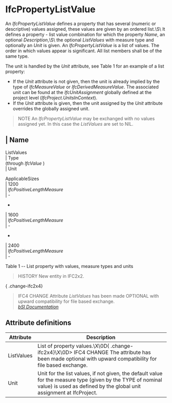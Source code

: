IfcPropertyListValue
====================
An _IfcPropertyListValue_ defines a property that has several (numeric or
descriptive) values assigned, these values are given by an ordered list.\S\ It
defines a property - list value combination for which the property _Name_, an
optional _Description_,\S\ the optional _ListValues_ with measure type and
optionally an _Unit_ is given. An _IfcPropertyListValue_ is a list of values.
The order in which values appear is significant. All list members shall be of
the same type.  
  
The unit is handled by the _Unit_ attribute, see Table 1 for an example of a
list property:  
  
* If the _Unit_ attribute is not given, then the unit is already implied by the type of _IfcMeasureValue_ or _IfcDerivedMeasureValue_. The associated unit can be found at the _IfcUnitAssignment_ globally defined at the project level (_IfcProject.UnitsInContext_).   
* If the _Unit_ attribute is given, then the unit assigned by the _Unit_ attribute overrides the globally assigned unit.   
  
> NOTE  An _IfcPropertyListValue_ may be exchanged with no values assigned
> yet. In this case the _ListValues_ are set to NIL.  
  
  
  
>  
  
  
  
  
| Name  
---  
  
ListValues  
| Type  
(through _IfcValue_ )  
| Unit  
  
  
  
ApplicableSizes  
| 1200  
| _IfcPositiveLengthMeasure_  
| -  
  
  
  
-  
| 1600  
| _IfcPositiveLengthMeasure_  
| -  
  
  
  
-  
| 2400  
| _IfcPositiveLengthMeasure_  
| -  
  
  
  
  
  

Table 1 -- List property with values, measure types and units

  
  
  
  
> HISTORY  New entity in IFC2x2.  
  
{ .change-ifc2x4}  
> IFC4 CHANGE  Attribute _ListValues_ has been made OPTIONAL with upward
> compatibility for file based exchange.  
[ _bSI
Documentation_](https://standards.buildingsmart.org/IFC/DEV/IFC4_2/FINAL/HTML/schema/ifcpropertyresource/lexical/ifcpropertylistvalue.htm)


Attribute definitions
---------------------
| Attribute   | Description                                                                                                                                                                         |
|-------------|-------------------------------------------------------------------------------------------------------------------------------------------------------------------------------------|
| ListValues  | List of property values.\X\0D{ .change-ifc2x4}\X\0D> IFC4 CHANGE  The attribute has been made optional with upward compatibility for file based exchange.                           |
| Unit        | Unit for the list values, if not given, the default value for the measure type (given by the TYPE of nominal value) is used as defined by the global unit assignment at IfcProject. |

